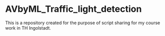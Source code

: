 # AVbyML_Traffic_light_detection
This is a repository created for the purpose of script sharing for my course work in TH Ingolstadt.

